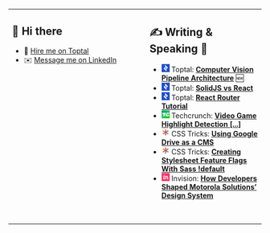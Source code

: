 
<!-- As a professional web developer I always use <table> for layout. -->
<table><tr><td valign="top" width="260px">

## 👋 Hi there

- 💼 [Hire me on Toptal](https://www.toptal.com/resume/nathan-babcock/N4zk45/worlds-top-talent)
- ✉️ [Message me on LinkedIn](https://www.linkedin.com/in/nathan-babcock/)

</td><td>

## ✍️ Writing & Speaking 📢

- ![Toptal](assets/toptal.png) Toptal: **[Computer Vision Pipeline Architecture](https://www.toptal.com/computer-vision/computer-vision-pipeline/N4zk45/worlds-top-talent)** 🆕
- ![Toptal](assets/toptal.png) Toptal: **[SolidJS vs
  React](https://www.toptal.com/react/solidjs-vs-react/N4zk45/worlds-top-talent)**
- ![Toptal](assets/toptal.png) Toptal: **[React Router Tutorial](https://www.toptal.com/react/react-router-tutorial/N4zk45/worlds-top-talent)**
- ![Techcrunch](assets/techcrunch.png) Techcrunch: **[Video Game Highlight
  Detection
  [...]](https://techcrunch.com/2021/09/10/3-methodologies-for-automated-video-game-highlight-detection-and-capture/)**
- ![CSS Tricks](assets/csstricks.png) CSS Tricks: **[Using Google Drive as a CMS](https://css-tricks.com/using-google-drive-as-a-cms/)**
- ![CSS Tricks](assets/csstricks.png) CSS Tricks: **[Creating Stylesheet Feature Flags With Sass !default](https://css-tricks.com/creating-stylesheet-feature-flags-with-sass-default/)**
- ![Invision](assets/invision.png) Invision: **[How Developers Shaped Motorola Solutions’ Design System](https://www.invisionapp.com/events/motorolasolutions-designsystems)**

&nbsp;
</td></tr></table>
